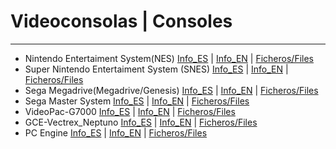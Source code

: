 # Videoconsolas | Consoles 

---------------------------------
* Nintendo Entertaiment System(NES) [Info_ES](https://github.com/neptuno-fpga/Binaries/blob/main/Consoles/ZZ--Infoconsolas/NES_ES.md) | [Info_EN](https://github.com/neptuno-fpga/Binaries/blob/main/Consoles/ZZ--Infoconsolas/NES_EN.md) | [Ficheros/Files](https://github.com/neptuno-fpga/Binaries/tree/main/Consoles/NES)
* Super Nintendo Entertaiment System (SNES) [Info_ES](https://github.com/neptuno-fpga/Binaries/blob/main/Consoles/ZZ--Infoconsolas/SNES_ES.md) | [Info_EN](https://github.com/neptuno-fpga/Binaries/blob/main/Consoles/ZZ--Infoconsolas/SNES_EN.md) | [Ficheros/Files](https://github.com/neptuno-fpga/Binaries/tree/main/Consoles/SNES)
* Sega Megadrive(Megadrive/Genesis) [Info_ES](https://github.com/neptuno-fpga/Binaries/blob/main/Consoles/ZZ--Infoconsolas/MD_ES.md) | [Info_EN](https://github.com/neptuno-fpga/Binaries/blob/main/Consoles/ZZ--Infoconsolas/MD_EN.md) | [Ficheros/Files](https://github.com/neptuno-fpga/Binaries/tree/main/Consoles/Sega%20Megadrive)
* Sega Master System [Info_ES](https://github.com/neptuno-fpga/Binaries/blob/main/Consoles/ZZ--Infoconsolas/SMS_ES.md) | [Info_EN](https://github.com/neptuno-fpga/Binaries/blob/main/Consoles/ZZ--Infoconsolas/SMS_EN.md) | [Ficheros/Files](https://github.com/neptuno-fpga/Binaries/tree/main/Consoles/Sega_Master_System)
* VideoPac-G7000 [Info_ES](https://github.com/neptuno-fpga/Binaries/blob/main/Consoles/ZZ--Infoconsolas/VIDEOPACG7000_ES.md) | [Info_EN](https://github.com/neptuno-fpga/Binaries/blob/main/Consoles/ZZ--Infoconsolas/VIDEOPACG7000_EN.md) | [Ficheros/Files](https://github.com/neptuno-fpga/Binaries/tree/main/Consoles/Videopac-G7000)
* GCE-Vectrex_Neptuno [Info_ES](https://github.com/neptuno-fpga/Binaries/blob/main/Consoles/ZZ--Infoconsolas/Vectrex_ES.md) | [Info_EN](https://github.com/neptuno-fpga/Binaries/blob/main/Consoles/ZZ--Infoconsolas/Vectrex_EN.md) | [Ficheros/Files](https://github.com/neptuno-fpga/Binaries/tree/main/Consoles/GCE-Vectrex_Neptuno)
* PC Engine [Info_ES](https://github.com/neptuno-fpga/Binaries/blob/main/Consoles/ZZ--Infoconsolas/PCEngine_ES.md) | [Info_EN](https://github.com/neptuno-fpga/Binaries/blob/main/Consoles/ZZ--Infoconsolas/PCEngine_EN.md) | [Ficheros/Files](https://github.com/neptuno-fpga/Binaries/tree/main/Consoles/PC%20engine)

